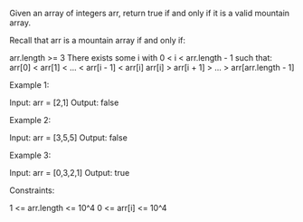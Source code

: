 Given an array of integers arr, return true if and only if it is a valid mountain array.

Recall that arr is a mountain array if and only if:

arr.length >= 3
There exists some i with 0 < i < arr.length - 1 such that:
arr[0] < arr[1] < ... < arr[i - 1] < arr[i]
arr[i] > arr[i + 1] > ... > arr[arr.length - 1]

 

Example 1:

Input: arr = [2,1]
Output: false

Example 2:

Input: arr = [3,5,5]
Output: false

Example 3:

Input: arr = [0,3,2,1]
Output: true
 

Constraints:

1 <= arr.length <= 10^4
0 <= arr[i] <= 10^4

